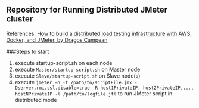 
## Repository for Running Distributed JMeter cluster

References:
[How to build a distributed load testing infrastructure with AWS, Docker, and JMeter, by Dragos Campean](https://dragoscampean.medium.com/how-to-build-a-distributed-load-testing-infrastructure-with-aws-docker-and-jmeter-accf3c2aa3a3)

###Steps to start

1. execute startup-script.sh on each node
2. execute `Master/startup-script.sh` on Master node
3. execute `Slave/startup-script.sh` on Slave node(s)
4. execute `jmeter -n -t /path/to/scriptFile.jmx -Dserver.rmi.ssl.disable=true -R host1PrivateIP, host2PrivateIP,..., hostNPrivateIP -l /path/to/logfile.jtl` to run JMeter script in distributed mode
